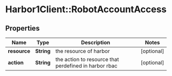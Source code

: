 # Harbor1Client::RobotAccountAccess

## Properties
Name | Type | Description | Notes
------------ | ------------- | ------------- | -------------
**resource** | **String** | the resource of harbor | [optional] 
**action** | **String** | the action to resource that perdefined in harbor rbac | [optional] 


